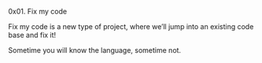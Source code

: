 0x01. Fix my code

Fix my code is a new type of project, where we’ll jump into an existing code base and fix it!

Sometime you will know the language, sometime not.
